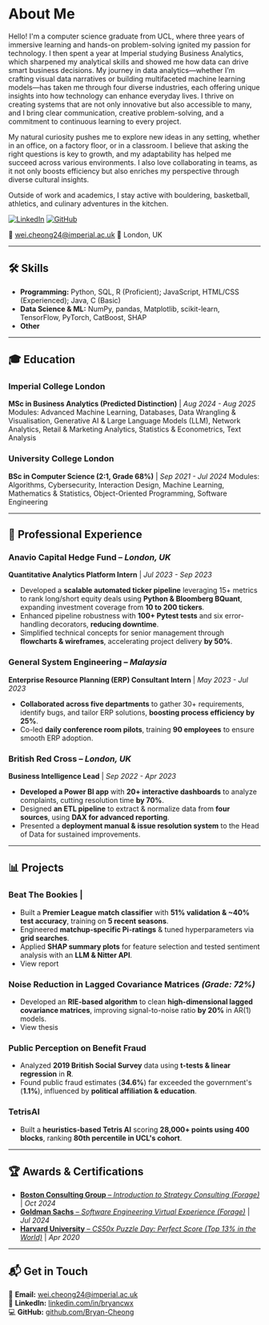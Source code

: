 # About Me
Hello! I'm a computer science graduate from UCL, where three years of immersive learning and hands-on problem-solving ignited my passion for technology. I then spent a year at Imperial studying Business Analytics, which sharpened my analytical skills and showed me how data can drive smart business decisions. My journey in data analytics—whether I’m crafting visual data narratives or building multifaceted machine learning models—has taken me through four diverse industries, each offering unique insights into how technology can enhance everyday lives. I thrive on creating systems that are not only innovative but also accessible to many, and I bring clear communication, creative problem-solving, and a commitment to continuous learning to every project.

My natural curiosity pushes me to explore new ideas in any setting, whether in an office, on a factory floor, or in a classroom. I believe that asking the right questions is key to growth, and my adaptability has helped me succeed across various environments. I also love collaborating in teams, as it not only boosts efficiency but also enriches my perspective through diverse cultural insights.

Outside of work and academics, I stay active with bouldering, basketball, athletics, and culinary adventures in the kitchen.

[![LinkedIn](https://img.shields.io/badge/LinkedIn-Profile-blue?logo=linkedin)](https://linkedin.com/in/bryancwx)
[![GitHub](https://img.shields.io/badge/GitHub-Profile-black?logo=github)](https://github.com/Bryan-Cheong)

📧 [wei.cheong24@imperial.ac.uk](mailto:wei.cheong24@imperial.ac.uk)
📍 London, UK  

---

## 🛠 Skills  

- **Programming:** Python, SQL, R (Proficient); JavaScript, HTML/CSS (Experienced); Java, C (Basic)  
- **Data Science & ML:** NumPy, pandas, Matplotlib, scikit-learn, TensorFlow, PyTorch, CatBoost, SHAP  
- **Other**

---

## 🎓 Education  

### Imperial College London  
**MSc in Business Analytics (Predicted Distinction)** | *Aug 2024 - Aug 2025*
Modules: Advanced Machine Learning, Databases, Data Wrangling & Visualisation, Generative AI & Large Language Models (LLM), Network Analytics, Retail & Marketing Analytics, Statistics & Econometrics, Text Analysis

### University College London  
**BSc in Computer Science (2:1, Grade 68%)** | *Sep 2021 - Jul 2024*
Modules: Algorithms, Cybersecurity, Interaction Design, Machine Learning, Mathematics & Statistics, Object-Oriented Programming, Software Engineering

---


## 💼 Professional Experience  

### **Anavio Capital Hedge Fund** – *London, UK*  
**Quantitative Analytics Platform Intern** | *Jul 2023 - Sep 2023*  
- Developed a **scalable automated ticker pipeline** leveraging 15+ metrics to rank long/short equity deals using **Python & Bloomberg BQuant**, expanding investment coverage from **10 to 200 tickers**.  
- Enhanced pipeline robustness with **100+ Pytest tests** and six error-handling decorators, **reducing downtime**.  
- Simplified technical concepts for senior management through **flowcharts & wireframes**, accelerating project delivery **by 50%**.  

### **General System Engineering** – *Malaysia*  
**Enterprise Resource Planning (ERP) Consultant Intern** | *May 2023 - Jul 2023*  
- **Collaborated across five departments** to gather 30+ requirements, identify bugs, and tailor ERP solutions, **boosting process efficiency by 25%**.  
- Co-led **daily conference room pilots**, training **90 employees** to ensure smooth ERP adoption.  

### **British Red Cross** – *London, UK*  
**Business Intelligence Lead** | *Sep 2022 - Apr 2023*  
- **Developed a Power BI app** with **20+ interactive dashboards** to analyze complaints, cutting resolution time **by 70%**.  
- Designed **an ETL pipeline** to extract & normalize data from **four sources**, using **DAX for advanced reporting**.  
- Presented a **deployment manual & issue resolution system** to the Head of Data for sustained improvements.  

---

## 📊 Projects  

### **Beat The Bookies** |
- Built a **Premier League match classifier** with **51% validation & ~40% test accuracy**, training on **5 recent seasons**.  
- Engineered **matchup-specific Pi-ratings** & tuned hyperparameters via **grid searches**.  
- Applied **SHAP summary plots** for feature selection and tested sentiment analysis with an **LLM & Nitter API**.
- View report

### **Noise Reduction in Lagged Covariance Matrices** *(Grade: 72%)*  
- Developed an **RIE-based algorithm** to clean **high-dimensional lagged covariance matrices**, improving signal-to-noise ratio **by 20%** in AR(1) models.
- View thesis

### **Public Perception on Benefit Fraud**  
- Analyzed **2019 British Social Survey** data using **t-tests & linear regression** in **R**.  
- Found public fraud estimates (**34.6%**) far exceeded the government's (**1.1%**), influenced by **political affiliation & education**.

### **TetrisAI**  
- Built a **heuristics-based Tetris AI** scoring **28,000+ points using 400 blocks**, ranking **80th percentile in UCL's cohort**.  

---

## 🏆 Awards & Certifications  

- [**Boston Consulting Group** – *Introduction to Strategy Consulting (Forage)*](https://forage-uploads-prod.s3.amazonaws.com/completion-certificates/BCG%20/4Rfzeut8gXmNwfxXv_BCG%20_C5q4FqJoRXFbLPt8v_1729221121436_completion_certificate.pdf) | *Oct 2024*
- [**Goldman Sachs** – *Software Engineering Virtual Experience (Forage)*](https://forage-uploads-prod.s3.amazonaws.com/completion-certificates/Goldman%20Sachs/NPdeQ43o8P9HJmJzg_Goldman%20Sachs_C5q4FqJoRXFbLPt8v_1720563422982_completion_certificate.pdf) | *Jul 2024*  
- [**Harvard University** – *CS50x Puzzle Day: Perfect Score (Top 13% in the World)*](https://certificates.cs50.io/0cafaf82-2879-4d31-afe4-80092d217eb3.pdf?size=letter) | *Apr 2020*  

---

## 📬 Get in Touch  

📧 **Email:** [wei.cheong24@imperial.ac.uk](mailto:wei.cheong24@imperial.ac.uk)  
🔗 **LinkedIn:** [linkedin.com/in/bryancwx](https://linkedin.com/in/bryancwx)  
💻 **GitHub:** [github.com/Bryan-Cheong](https://github.com/Bryan-Cheong)  

